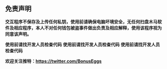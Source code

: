 
## 免责声明
**交互程序不保存及上传任何私钥，使用前请确保电脑坏境安全，无任何扫盘木马软件及相应程序，本人不对任何钱包被盗事件做出负责及相应解释，使用该程序视为同意该声明。**

**使用前请找开发人员检查代码**
**使用前请找开发人员检查代码**
**使用前请找开发人员检查代码**

**欢迎关注推特：https://twitter.com/BonusEggs**